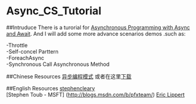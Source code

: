 # Async_CS_Tutorial

##Intruduce
There is a turorial for [Asynchronous Programming with Async and Await](https://msdn.microsoft.com/en-us/library/hh191443.aspx).
And I will add some more advance scenarios demos .such as:

-Throttle  
-Self-concel Parttern  
-ForeachAsync  
-Synchronous Call Asynchronous Method  


##Chinese Resources
[异步编程模式](https://msdn.microsoft.com/zh-cn/library/jj152938(v=vs.110).aspx) 或者在这里[下载](http://wenku.baidu.com/view/a2a624c2c850ad02de80418a)



##English Resources
[stephencleary](http://blog.stephencleary.com/)  
[Stephen Toub - MSFT]  (http://blogs.msdn.com/b/pfxteam/)
[Eric Lippert](http://blogs.msdn.com/b/ericlippert/archive/2011/10/03/async-articles.aspx)

